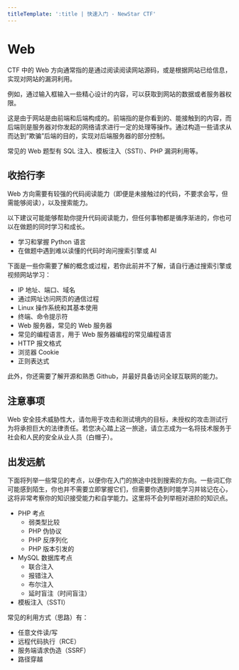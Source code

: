 ```yaml
---
titleTemplate: ':title | 快速入门 - NewStar CTF'
---
```


# Web

CTF 中的 Web 方向通常指的是通过阅读阅读网站源码，或是根据网站已给信息，实现对网站的漏洞利用。

例如，通过输入框输入一些精心设计的内容，可以获取到网站的数据或者服务器权限。

这是由于网站是由前端和后端构成的。前端指的是你看到的、能接触到的内容，而后端则是服务器对你发起的网络请求进行一定的处理等操作。通过构造一些请求从而达到“欺骗”后端的目的，实现对后端服务器的部分控制。

常见的 Web 题型有 SQL 注入、模板注入（SSTI）、PHP 漏洞利用等。

## 收拾行李

Web 方向需要有较强的代码阅读能力<span class='desc-text'>（即便是未接触过的代码，不要求会写，但需能够阅读）</span>，以及搜索能力。

以下建议可能能够帮助你提升代码阅读能力，但任何事物都是循序渐进的，你也可以在做题的同时学习和成长。

- 学习和掌握 Python 语言
- 在做题中遇到难以读懂的代码时询问搜索引擎或 AI

下面是一些你需要了解的概念或过程，若你此前并不了解，请自行通过搜索引擎或视频网站学习：

- IP 地址、端口、域名
- 通过网址访问网页的通信过程
- Linux 操作系统和其基本使用
- 终端、命令提示符
- Web 服务器，常见的 Web 服务器
- 常见的编程语言，用于 Web 服务器编程的常见编程语言
- HTTP 报文格式
- 浏览器 Cookie
- 正则表达式

此外，你还需要了解开源和熟悉 Github，并最好具备访问全球互联网的能力。

## 注意事项

Web 安全技术威胁性大，请勿用于攻击和测试境内的目标，未授权的攻击测试行为将承担巨大的法律责任。若您决心踏上这一旅途，请立志成为一名将技术服务于社会和人民的安全从业人员（白帽子）。

## 出发远航

下面将列举一些常见的考点，以便你在入门的旅途中找到搜索的方向。一些词汇你可能感到陌生，你也并不需要立即掌握它们，但需要你遇到时能学习并铭记在心，这将非常考察你的知识接受能力和自学能力。这里将不会列举相对进阶的知识点。

- PHP 考点
  - 弱类型比较
  - PHP 伪协议
  - PHP 反序列化
  - PHP 版本引发的
- MySQL 数据库考点
  - 联合注入
  - 报错注入
  - 布尔注入
  - 延时盲注（时间盲注）
- 模板注入（SSTI）

常见的利用方式（思路）有：

- 任意文件读/写
- 远程代码执行（RCE）
- 服务端请求伪造（SSRF）
- 路径穿越
